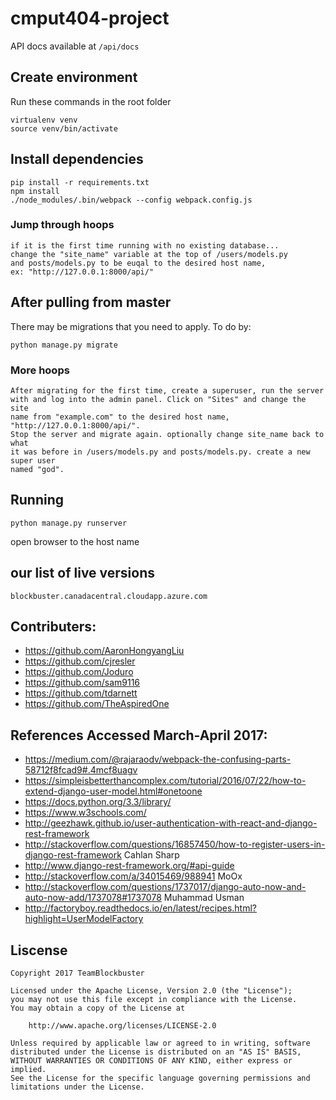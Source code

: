 # cmput404-project

API docs available at ```/api/docs```

## Create environment ##
Run these commands in the root folder
```
virtualenv venv
source venv/bin/activate
```

## Install dependencies ##
```
pip install -r requirements.txt
npm install
./node_modules/.bin/webpack --config webpack.config.js
```

### Jump through hoops ###
```
if it is the first time running with no existing database...
change the "site_name" variable at the top of /users/models.py 
and posts/models.py to be euqal to the desired host name, 
ex: "http://127.0.0.1:8000/api/" 
```


## After pulling from master ##
There may be migrations that you need to apply. To do by:
```
python manage.py migrate
```

### More hoops ###
```
After migrating for the first time, create a superuser, run the server 
with and log into the admin panel. Click on "Sites" and change the site
name from "example.com" to the desired host name, "http://127.0.0.1:8000/api/".
Stop the server and migrate again. optionally change site_name back to what
it was before in /users/models.py and posts/models.py. create a new super user
named "god".  
```

## Running ##
```
python manage.py runserver
```
open browser to the host name





## our list of live versions
```
blockbuster.canadacentral.cloudapp.azure.com
```

## Contributers:

* https://github.com/AaronHongyangLiu
* https://github.com/cjresler
* https://github.com/Joduro
* https://github.com/sam9116
* https://github.com/tdarnett
* https://github.com/TheAspiredOne

## References Accessed March-April 2017:

* https://medium.com/@rajaraodv/webpack-the-confusing-parts-58712f8fcad9#.4mcf8uagv
* https://simpleisbetterthancomplex.com/tutorial/2016/07/22/how-to-extend-django-user-model.html#onetoone
* https://docs.python.org/3.3/library/
* https://www.w3schools.com/
* http://geezhawk.github.io/user-authentication-with-react-and-django-rest-framework
* http://stackoverflow.com/questions/16857450/how-to-register-users-in-django-rest-framework Cahlan Sharp
* http://www.django-rest-framework.org/#api-guide
* http://stackoverflow.com/a/34015469/988941 MoOx
* http://stackoverflow.com/questions/1737017/django-auto-now-and-auto-now-add/1737078#1737078 Muhammad Usman
* http://factoryboy.readthedocs.io/en/latest/recipes.html?highlight=UserModelFactory

## Liscense
```
Copyright 2017 TeamBlockbuster

Licensed under the Apache License, Version 2.0 (the "License");
you may not use this file except in compliance with the License.
You may obtain a copy of the License at

    http://www.apache.org/licenses/LICENSE-2.0

Unless required by applicable law or agreed to in writing, software
distributed under the License is distributed on an "AS IS" BASIS,
WITHOUT WARRANTIES OR CONDITIONS OF ANY KIND, either express or implied.
See the License for the specific language governing permissions and
limitations under the License.
```
